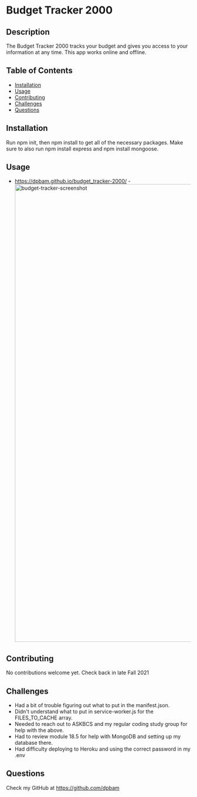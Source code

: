# Budget Tracker 2000

## Description

The Budget Tracker 2000 tracks your budget and gives you access to your information at any time. This app works online and offline.

## Table of Contents

- [Installation](#installation)
- [Usage](#usage)
- [Contributing](#contributing)
- [Challenges](#challenges)
- [Questions](#questions)

## Installation

Run npm init, then npm install to get all of the necessary packages. Make sure to also run npm install express and npm install mongoose.

## Usage

- https://dpbam.github.io/budget_tracker-2000/ -<img width="1247" alt="budget-tracker-screenshot" src="https://user-images.githubusercontent.com/82355287/134828872-a4e68fdb-7eca-47c1-a2b4-bfd9c7096da9.png">

## Contributing

No contributions welcome yet. Check back in late Fall 2021

## Challenges

- Had a bit of trouble figuring out what to put in the manifest.json.
- Didn't understand what to put in service-worker.js for the FILES_TO_CACHE array.
- Needed to reach out to ASKBCS and my regular coding study group for help with the above.
- Had to review module 18.5 for help with MongoDB and setting up my database there.
- Had difficulty deploying to Heroku and using the correct password in my .env

## Questions

Check my GitHub at https://github.com/dpbam
